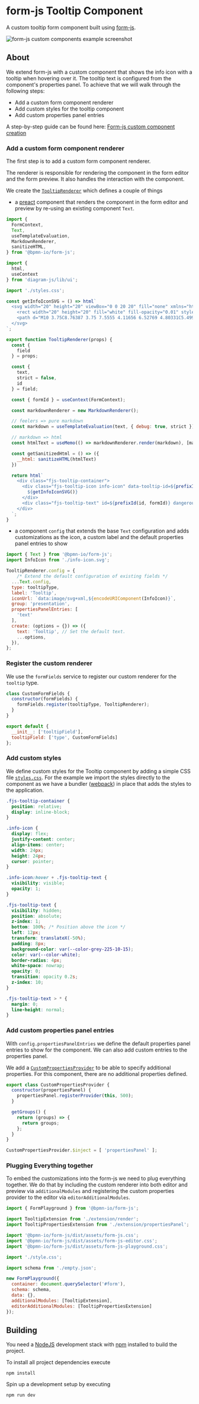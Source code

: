 # form-js Tooltip Component

A custom tooltip form component built using [form-js](https://github.com/bpmn-io/form-js).

![form-js custom components example screenshot](./docs/tooltip-component-preview.png)

## About

We extend form-js with a custom component that shows the info icon with a tooltip when hovering over it. The tooltip text is configured from the component's properties panel.
To achieve that we will walk through the following steps:

* Add a custom form component renderer
* Add custom styles for the tooltip component
* Add custom properties panel entries

A step-by-step guide can be found here:
[Form-js custom component creation](https://github.com/bpmn-io/form-js-examples/tree/master/custom-components)

### Add a custom form component renderer

The first step is to add a custom form component renderer. 

The renderer is responsible for rendering the component in the form editor and the form preview. It also handles the interaction with the component.

We create the [`TooltipRenderer`](./app/extension/render/Tooltip.js) which defines a couple of things

* a [preact](https://preactjs.com/) component that renders the component in the form editor and preview by re-using an existing component `Text`.

```js
import {
  FormContext,
  Text,
  useTemplateEvaluation,
  MarkdownRenderer,
  sanitizeHTML,
} from '@bpmn-io/form-js';

import {
  html,
  useContext
} from 'diagram-js/lib/ui';

import './styles.css';

const getInfoIconSVG = () => html`
  <svg width="20" height="20" viewBox="0 0 20 20" fill="none" xmlns="http://www.w3.org/2000/svg">
    <rect width="20" height="20" fill="white" fill-opacity="0.01" style="mix-blend-mode:multiply"/>
    <path d="M10 3.75C8.76387 3.75 7.5555 4.11656 6.52769 4.80331C5.49988 5.49007 4.6988 6.46619 4.22576 7.60823C3.75271 8.75027 3.62894 10.0069 3.87009 11.2193C4.11125 12.4317 4.70651 13.5453 5.58058 14.4194C6.45466 15.2935 7.56831 15.8887 8.78069 16.1299C9.99307 16.3711 11.2497 16.2473 12.3918 15.7742C13.5338 15.3012 14.5099 14.5001 15.1967 13.4723C15.8834 12.4445 16.25 11.2361 16.25 10C16.25 8.3424 15.5915 6.75268 14.4194 5.58058C13.2473 4.40848 11.6576 3.75 10 3.75ZM10 6.42857C10.1324 6.42857 10.2619 6.46784 10.372 6.54143C10.4822 6.61501 10.568 6.71959 10.6187 6.84195C10.6694 6.96431 10.6826 7.09896 10.6568 7.22885C10.6309 7.35875 10.5672 7.47807 10.4735 7.57172C10.3799 7.66537 10.2605 7.72915 10.1306 7.75499C10.0007 7.78083 9.8661 7.76757 9.74374 7.71688C9.62138 7.6662 9.5168 7.58037 9.44321 7.47025C9.36963 7.36012 9.33036 7.23066 9.33036 7.09821C9.33036 6.92061 9.40091 6.75029 9.52649 6.6247C9.65207 6.49912 9.8224 6.42857 10 6.42857ZM11.7857 13.6272H8.21429V12.6228H9.49777V10.0558H8.66072V9.05134H10.5022V12.6228H11.7857V13.6272Z" fill="#161616"/>
  </svg>
`;

export function TooltipRenderer(props) {
  const {
    field
  } = props;

  const {
    text,
    strict = false,
    id
  } = field;

  const { formId } = useContext(FormContext);

  const markdownRenderer = new MarkdownRenderer();

  // feelers => pure markdown
  const markdown = useTemplateEvaluation(text, { debug: true, strict });

  // markdown => html
  const htmlText = useMemo(() => markdownRenderer.render(markdown), [markdownRenderer, markdown]);

  const getSanitizedHtml = () => ({
    __html: sanitizeHTML(htmlText)
  })

  return html`
    <div class="fjs-tooltip-container">
      <div class="fjs-tooltip-icon info-icon" data-tooltip-id=${prefixId(id, formId)}>
        ${getInfoIconSVG()}
      </div>
      <div class="fjs-tooltip-text" id=${prefixId(id, formId)} dangerouslySetInnerHTML=${getSanitizedHtml()}/>
    </div>
  `;
}
```

* a component `config` that extends the base `Text` configuration and adds customizations as the icon, a custom label and the default properties panel entries to show

```js
import { Text } from '@bpmn-io/form-js';
import InfoIcon from './info-icon.svg';

TooltipRenderer.config = {
    /* Extend the default configuration of existing fields */
  ...Text.config,
  type: tooltipType,
  label: 'Tooltip',
  iconUrl: `data:image/svg+xml,${encodeURIComponent(InfoIcon)}`,
  group: 'presentation',
  propertiesPanelEntries: [
    'text'
  ],
  create: (options = {}) => ({
    text: 'Tooltip', // Set the default text.
    ...options,
  }),
};
```

### Register the custom renderer

We use the `formFields` service to register our custom renderer for the `tooltip` type.

```js
class CustomFormFields {
  constructor(formFields) {
    formFields.register(tooltipType, TooltipRenderer);
  }
}

export default {
  __init__: ['tooltipField'],
  tooltipField: ['type', CustomFormFields]
};
```

### Add custom styles

We define custom styles for the Tooltip component by adding a simple CSS file [`styles.css`](./app/extension/render/styles.css). For the example we import the styles directly to the component as we have a bundler ([webpack](https://webpack.js.org/)) in place that adds the styles to the application.

```css
.fjs-tooltip-container {
  position: relative;
  display: inline-block;
}

.info-icon {
  display: flex;
  justify-content: center;
  align-items: center;
  width: 24px;
  height: 24px;
  cursor: pointer;
}

.info-icon:hover + .fjs-tooltip-text {
  visibility: visible;
  opacity: 1;
}

.fjs-tooltip-text {
  visibility: hidden;
  position: absolute;
  z-index: 1;
  bottom: 100%; /* Position above the icon */
  left: 12px;
  transform: translateX(-50%);
  padding: 8px;
  background-color: var(--color-grey-225-10-15);
  color: var(--color-white);
  border-radius: 4px;
  white-space: nowrap;
  opacity: 0;
  transition: opacity 0.2s;
  z-index: 10;
}

.fjs-tooltip-text > * {
  margin: 0;
  line-height: normal;
}
```

### Add custom properties panel entries

With `config.propertiesPanelEntries` we define the default properties panel entries to show for the component. We can also add custom entries to the properties panel.

We add a [`CustomPropertiesProvider`](./app/extension/propertiesPanel/CustomPropertiesProvider.js) to be able to specify additional properties. For this component, there are no additional properties defined.

```js
export class CustomPropertiesProvider {
  constructor(propertiesPanel) {
    propertiesPanel.registerProvider(this, 500);
  }

  getGroups() {
    return (groups) => {
      return groups;
    };
  }
}

CustomPropertiesProvider.$inject = [ 'propertiesPanel' ];
```

### Plugging Everything together

To embed the customizations into the form-js we need to plug everything together. We do that by including the custom renderer into both editor and preview via `additionalModules` and registering the custom properties provider to the editor via `editorAdditionalModules`.

```js
import { FormPlayground } from '@bpmn-io/form-js';

import TooltipExtension from './extension/render';
import TooltipPropertiesExtension from './extension/propertiesPanel';

import '@bpmn-io/form-js/dist/assets/form-js.css';
import '@bpmn-io/form-js/dist/assets/form-js-editor.css';
import '@bpmn-io/form-js/dist/assets/form-js-playground.css';

import './style.css';

import schema from './empty.json';

new FormPlayground({
  container: document.querySelector('#form'),
  schema: schema,
  data: {},
  additionalModules: [TooltipExtension],
  editorAdditionalModules: [TooltipPropertiesExtension]
});
```

## Building

You need a [NodeJS](http://nodejs.org) development stack with [npm](https://npmjs.org) installed to build the project.

To install all project dependencies execute

```
npm install
```

Spin up a development setup by executing

```
npm run dev
```
